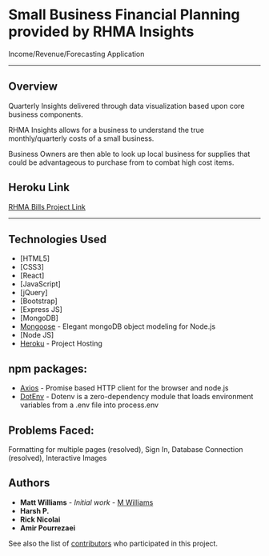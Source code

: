 # Small Business Financial Planning provided by RHMA Insights
Income/Revenue/Forecasting Application
___

## Overview

Quarterly Insights delivered through data visualization based upon core business components.

RHMA Insights allows for a business to understand the true monthly/quarterly costs of a small business.

Business Owners are then able to look up local business for supplies that could be advantageous to purchase from to combat high cost items.

## Heroku Link

[RHMA Bills Project Link](https://warm-wave-74995.herokuapp.com/)
___

## Technologies Used

* [HTML5]
* [CSS3]
* [React]
* [JavaScript]
* [jQuery]
* [Bootstrap]
* [Express JS]
* [MongoDB]
* [Mongoose](https://mongoosejs.com/) - Elegant mongoDB object modeling for Node.js
* [Node JS]
* [Heroku](https://warm-wave-74995.herokuapp.com/) - Project Hosting

## npm packages:

* [Axios](https://www.npmjs.com/package/axios) - Promise based HTTP client for the browser and node.js
* [DotEnv](https://www.npmjs.com/package/dotenv) - Dotenv is a zero-dependency module that loads environment variables from a .env file into process.env

## Problems Faced:

Formatting for multiple pages (resolved), Sign In, Database Connection (resolved), Interactive Images

## Authors

* **Matt Williams** - *Initial work* - [M Williams](https://mattwills09.github.io/portfolio.html)
* **Harsh P.**
* **Rick Nicolai**
* **Amir Pourrezaei**

See also the list of [contributors](https://github.com/mattwills09/RHMA/graphs/contributors) who participated in this project.
